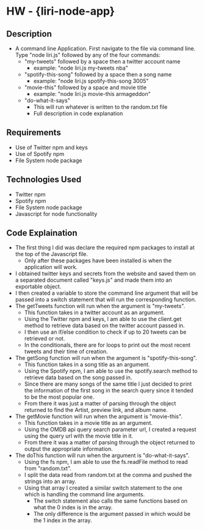 # HW - {liri-node-app}

## Description

- A command line Application. First navigate to the file via command line. Type "node liri.js" followed by any of the four commands: 
	- "my-tweets" followed by a space then a twitter account name
		- example: "node liri.js my-tweets nba"
	- "spotify-this-song" followed by a space then a song name
		- example: "node liri.js spotify-this-song 3005"
	- "movie-this" followed by a space and movie title
		- example: "node liri.js movie-this armageddon"
	- "do-what-it-says"
		- This will run whatever is written to the random.txt file
		- Full description in code explanation

## Requirements

- Use of Twitter npm and keys
- Use of Spotify npm
- File System node package


## Technologies Used

- Twitter npm
- Spotify npm
- File System node package
- Javascript for node functionality

## Code Explaination

- The first thing I did was declare the required npm packages to install at the top of the Javascript file.
	- Only after these packages have been installed is when the application will work.
- I obtained twitter keys and secrets from the website and saved them on a separated document called "keys.js" and made them into an exportable object.
- I then created a variable to store the command line argument that will be passed into a switch statement that will run the corresponding function.
- The getTweets function will run when the argument is "my-tweets".
	- This function takes in a twitter account as an argument.
	- Using the Twitter npm and keys, I am able to use the client.get method to retrieve data based on the twitter account passed in. 
	- I then use an if/else condition to check if up to 20 tweets can be retrieved or not.
	- In the conditionals, there are for loops to print out the most recent tweets and their time of creation.
- The getSong function will run when the argument is "spotify-this-song".
	- This function takes in a song title as an argument.
	- Using the Spotify npm, I am able to use the spotify.search method to retrieve data based on the song passed in.
	- Since there are many songs of the same title I just decided to print the information of the first song in the search query since it tended to be the most popular one.
	- From there it was just a matter of parsing through the object returned to find the Artist, preview link, and album name.
- The getMovie function will run when the argument is "movie-this".
	- This function takes in a movie title as an argument.
	- Using the OMDB api query search parameter url, I created a request using the query url with the movie title in it. 
	- From there it was a matter of parsing through the object returned to output the appropriate information.
- The doThis function will run when the argument is "do-what-it-says".
	- Using the fs npm, I am able to use the fs.readFile method to read from "random.txt".
	- I split the data read from random.txt at the comma and pushed the strings into an array.
	- Using that array I created a similar switch statement to the one which is handling the command line arguments.
		- The switch statement also calls the same functions based on what the 0 index is in the array.
		- The only difference is the argument passed in which would be the 1 index in the array.